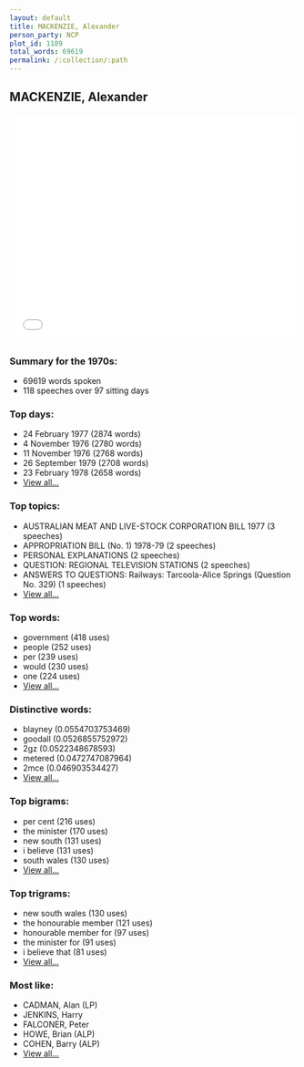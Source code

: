 ```yaml
---
layout: default
title: MACKENZIE, Alexander
person_party: NCP
plot_id: 1189
total_words: 69619
permalink: /:collection/:path
---
```


## MACKENZIE, Alexander

<iframe width="100%" height="400" frameborder="0" scrolling="no" src="//plot.ly/~wragge/1189.embed"></iframe>


### Summary for the 1970s:

* 69619 words spoken
* 118 speeches over 97 sitting days


### Top days:

* 24 February 1977 (2874 words)
* 4 November 1976 (2780 words)
* 11 November 1976 (2768 words)
* 26 September 1979 (2708 words)
* 23 February 1978 (2658 words)
* [View all...](days/)


### Top topics:

* AUSTRALIAN MEAT AND LIVE-STOCK CORPORATION BILL 1977 (3 speeches)
* APPROPRIATION BILL (No. 1) 1978-79 (2 speeches)
* PERSONAL EXPLANATIONS (2 speeches)
* QUESTION: REGIONAL TELEVISION STATIONS (2 speeches)
* ANSWERS TO QUESTIONS: Railways: Tarcoola-Alice Springs (Question No. 329) (1 speeches)
* [View all...](topics/)


### Top words:

* government (418 uses)
* people (252 uses)
* per (239 uses)
* would (230 uses)
* one (224 uses)
* [View all...](words/)


### Distinctive words:

* blayney (0.0554703753469)
* goodall (0.0526855752972)
* 2gz (0.0522348678593)
* metered (0.0472747087964)
* 2mce (0.046903534427)
* [View all...](sig_words/)


### Top bigrams:

* per cent (216 uses)
* the minister (170 uses)
* new south (131 uses)
* i believe (131 uses)
* south wales (130 uses)
* [View all...](bigrams/)


### Top trigrams:

* new south wales (130 uses)
* the honourable member (121 uses)
* honourable member for (97 uses)
* the minister for (91 uses)
* i believe that (81 uses)
* [View all...](trigrams/)


### Most like:

* CADMAN, Alan (LP)
* JENKINS, Harry 
* FALCONER, Peter 
* HOWE, Brian (ALP)
* COHEN, Barry (ALP)
* [View all...](similarities/)
